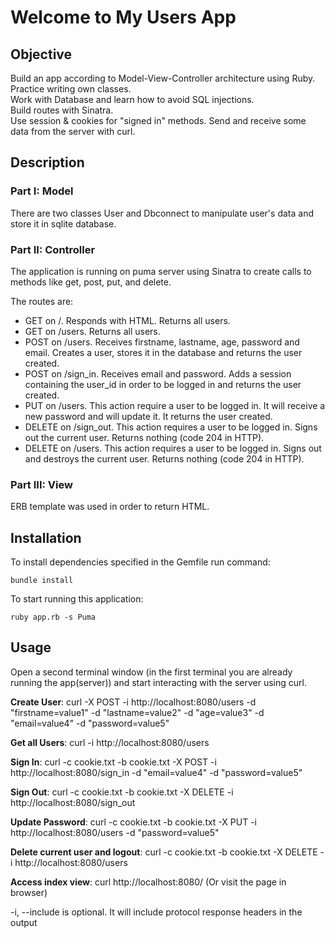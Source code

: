 # Welcome to My Users App

## Objective
Build an app according to Model-View-Controller architecture using Ruby.    
Practice writing own classes.  
Work with Database and learn how to avoid SQL injections.  
Build routes with Sinatra.  
Use session & cookies for "signed in" methods.
Send and receive some data from the server with curl.  

## Description
### **Part I: Model**

There are two classes User and Dbconnect to manipulate user's data and store it in sqlite database.

### **Part II: Controller**
The application is running on puma server using Sinatra to create calls to methods like get, post, put, and delete.

The routes are:
* GET on /. Responds with HTML. Returns all users.
* GET on /users. Returns all users.
* POST on /users. Receives firstname, lastname, age, password and email. Creates a user, stores it in the database and returns the user created.
* POST on /sign_in. Receives email and password. Adds a session containing the user_id in order to be logged in and returns the user created.
* PUT on /users. This action require a user to be logged in. It will receive a new password and will update it. It returns the user created.
* DELETE on /sign_out. This action requires a user to be logged in. Signs out the current user. Returns nothing (code 204 in HTTP).
* DELETE on /users. This action requires a user to be logged in. Signs out and destroys the current user. Returns nothing (code 204 in HTTP).

### **Part III: View**
ERB template was used in order to return HTML. 

## Installation
To install dependencies specified in the Gemfile run command:
```
bundle install  
```
To start running this application:
```
ruby app.rb -s Puma
```
## Usage
Open a second terminal window (in the first terminal you are already running the app(server)) and start interacting with the server using curl. 

**Create User**: curl -X POST -i http://localhost:8080/users -d "firstname=value1" -d "lastname=value2" -d "age=value3" -d "email=value4" -d "password=value5"

**Get all Users**: curl -i http://localhost:8080/users

**Sign In**: curl -c cookie.txt -b cookie.txt -X POST -i http://localhost:8080/sign_in -d "email=value4" -d "password=value5"

**Sign Out**: curl -c cookie.txt -b cookie.txt -X DELETE -i http://localhost:8080/sign_out

**Update Password**: curl -c cookie.txt -b cookie.txt -X PUT -i http://localhost:8080/users -d "password=value5"

**Delete current user and logout**: curl -c cookie.txt -b cookie.txt -X DELETE -i http://localhost:8080/users

**Access index view**: curl http://localhost:8080/ (Or visit the page in browser)

-i, --include is optional. It will include protocol response headers in the output

